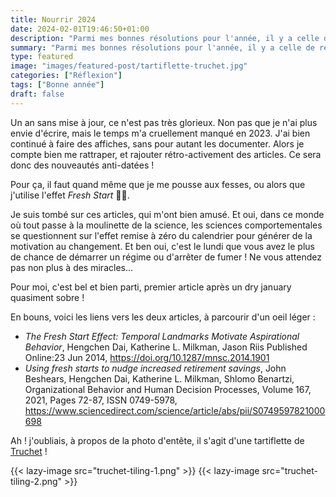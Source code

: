 ```yaml
---
title: Nourrir 2024
date: 2024-02-01T19:46:50+01:00
description: "Parmi mes bonnes résolutions pour l'année, il y a celle de ré-alimenter mon site en 2024 ..."
summary: "Parmi mes bonnes résolutions pour l'année, il y a celle de ré-alimenter mon site en 2024 ..."
type: featured
image: "images/featured-post/tartiflette-truchet.jpg"
categories: ["Réflexion"]
tags: ["Bonne année"]
draft: false
---
```


Un an sans mise à jour, ce n'est pas très glorieux. Non pas que je n'ai plus envie 
d'écrire, mais le temps m'a cruellement manqué en 2023. 
J'ai bien continué à faire des affiches, sans pour autant les documenter. 
Alors je compte bien me rattraper, et rajouter rétro-activement des articles. 
Ce sera donc des nouveautés anti-datées ! 

Pour ça, il faut quand même que je me pousse aux fesses, ou alors que j'utilise l'effet *Fresh Start* 🧊😜. 

Je suis tombé sur ces articles, qui m'ont bien amusé. Et oui, dans ce monde où tout passe à la moulinette de la science,
les sciences comportementales se questionnent sur l'effet remise à zéro du calendrier pour générer de la motivation
au changement. Et ben oui, c'est le lundi que vous avez le plus de chance de démarrer un régime ou d'arrêter de fumer !
Ne vous attendez pas non plus à des miracles...

Pour moi, c'est bel et bien parti, premier article après un dry january quasiment sobre !

En bouns, voici les liens vers les deux articles, à parcourir d'un oeil léger :
- *The Fresh Start Effect: Temporal Landmarks Motivate Aspirational Behavior*, Hengchen Dai, Katherine L. Milkman, Jason Riis
Published Online:23 Jun 2014, https://doi.org/10.1287/mnsc.2014.1901
- *Using fresh starts to nudge increased retirement savings*, John Beshears, Hengchen Dai, Katherine L. Milkman, Shlomo Benartzi,
Organizational Behavior and Human Decision Processes, Volume 167, 2021, Pages 72-87, ISSN 0749-5978, https://www.sciencedirect.com/science/article/abs/pii/S0749597821000698 

Ah ! j'oubliais, à propos de la photo d'entête, il s'agit d'une tartiflette de [Truchet](http://gilles.gonon.free.fr/p5js/op-art/truchet.html) ! 

{{< lazy-image src="truchet-tiling-1.png" >}}
{{< lazy-image src="truchet-tiling-2.png" >}}
